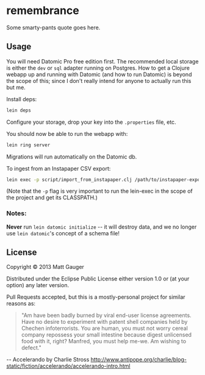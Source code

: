 # remembrance

Some smarty-pants quote goes here.

## Usage

You will need Datomic Pro free edition first. The recommended local storage is either the `dev` or `sql` adapter running on Postgres. How to get a Clojure webapp up and running with Datomic (and how to run Datomic) is beyond the scope of this; since I don't really intend for anyone to actually run this but me.

Install deps:

```bash
lein deps
```

Configure your storage, drop your key into the `.properties` file, etc.

You should now be able to run the webapp with:

```bash
lein ring server
```

Migrations will run automatically on the Datomic db.

To ingest from an Instapaper CSV export:

```bash
lein exec -p script/import_from_instapaper.clj /path/to/instapaper-export.csv
```

(Note that the `-p` flag is very important to run the lein-exec in the scope of the project and get its CLASSPATH.)

### Notes:

**Never** run `lein datomic initialize` -- it will destroy data, and we no longer use `lein datomic`'s concept of a schema file!

## License

Copyright © 2013 Matt Gauger

Distributed under the Eclipse Public License either version 1.0 or (at
your option) any later version.

Pull Requests accepted, but this is a mostly-personal project for similar reasons as:

> "Am have been badly burned by viral end-user license agreements. Have no desire to experiment with patent shell companies held by Chechen infoterrorists. You are human, you must not worry cereal company repossess your small intestine because digest unlicensed food with it, right? Manfred, you must help me-we. Am wishing to defect."

-- Accelerando by Charlie Stross <http://www.antipope.org/charlie/blog-static/fiction/accelerando/accelerando-intro.html>
